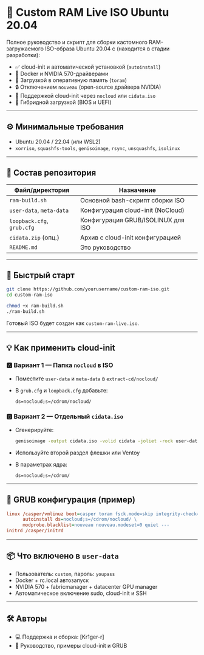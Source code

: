 # 💽 Custom RAM Live ISO Ubuntu 20.04

Полное руководство и скрипт для сборки кастомного RAM-загружаемого ISO-образа Ubuntu 20.04 с (находится в стадии разработки):

- ✅ cloud-init и автоматической установкой (`autoinstall`)
- 🐳 Docker и NVIDIA 570-драйверами
- 💾 Загрузкой в оперативную память (`toram`)
- 🔒 Отключением `nouveau` (open-source драйвера NVIDIA)
- 🧠 Поддержкой cloud-init через `nocloud` или `cidata.iso`
- 🔁 Гибридной загрузкой (BIOS и UEFI)

---

## ⚙️ Минимальные требования

- Ubuntu 20.04 / 22.04 (или WSL2)
- `xorriso`, `squashfs-tools`, `genisoimage`, `rsync`, `unsquashfs`, `isolinux`

---

## 📂 Состав репозитория

| Файл/директория       | Назначение                             |
|-----------------------|-----------------------------------------|
| `ram-build.sh`        | Основной bash-скрипт сборки ISO         |
| `user-data`, `meta-data` | Конфигурация cloud-init (NoCloud)       |
| `loopback.cfg`, `grub.cfg` | Конфигурация GRUB/ISOLINUX для ISO   |
| `cidata.zip` (опц.)   | Архив с cloud-init конфигурацией       |
| `README.md`           | Это руководство                        |

---

## 🚀 Быстрый старт

```bash
git clone https://github.com/yourusername/custom-ram-iso.git
cd custom-ram-iso

chmod +x ram-build.sh
./ram-build.sh
```

Готовый ISO будет создан как `custom-ram-live.iso`.

---

## 💡 Как применить cloud-init

### 🅰 Вариант 1 — Папка `nocloud` в ISO

- Поместите `user-data` и `meta-data` в `extract-cd/nocloud/`
- В `grub.cfg` и `loopback.cfg` добавьте:

  ```
  ds=nocloud;s=/cdrom/nocloud/
  ```

### 🅱 Вариант 2 — Отдельный `cidata.iso`

- Сгенерируйте:

  ```bash
  genisoimage -output cidata.iso -volid cidata -joliet -rock user-data meta-data
  ```

- Используйте второй раздел флешки или Ventoy
- В параметрах ядра:

  ```
  ds=nocloud;s=/cdrom/
  ```

---

## 🔧 GRUB конфигурация (пример)

```cfg
linux /casper/vmlinuz boot=casper toram fsck.mode=skip integrity-check=0 \
      autoinstall ds=nocloud;s=/cdrom/nocloud/ \
      modprobe.blacklist=nouveau nouveau.modeset=0 quiet ---
initrd /casper/initrd
```

---

## 📦 Что включено в `user-data`

- Пользователь: `custom`, пароль: `youpass`
- Docker + rc.local автозапуск
- NVIDIA 570 + fabricmanager + datacenter GPU manager
- Автоматическое включение sudo, cloud-init и SSH

---

## 🛠 Авторы

- 💻 Поддержка и сборка: [Kr1ger-r]
- 📄 Руководство, примеры cloud-init и GRUB
